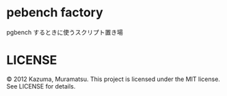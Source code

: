 # pebench factory

pgbench するときに使うスクリプト置き場

# LICENSE

© 2012 Kazuma, Muramatsu. This project is licensed under the MIT license. See LICENSE for details.
